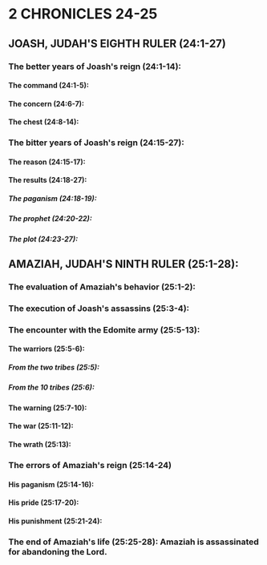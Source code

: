 ---
---
# 2 CHRONICLES 24-25 
## JOASH, JUDAH\'S EIGHTH RULER (24:1-27) 
###  The better years of Joash\'s reign (24:1-14): 
####  The command (24:1-5): 
####  The concern (24:6-7): 
####  The chest (24:8-14): 
###  The bitter years of Joash\'s reign (24:15-27): 
####  The reason (24:15-17): 
####  The results (24:18-27): 
#####  The paganism (24:18-19): 
#####  The prophet (24:20-22): 
#####  The plot (24:23-27): 
## AMAZIAH, JUDAH\'S NINTH RULER (25:1-28): 
###  The evaluation of Amaziah\'s behavior (25:1-2): 
###  The execution of Joash\'s assassins (25:3-4): 
###  The encounter with the Edomite army (25:5-13): 
####  The warriors (25:5-6): 
#####  From the two tribes (25:5): 
#####  From the 10 tribes (25:6): 
####  The warning (25:7-10): 
####  The war (25:11-12): 
####  The wrath (25:13): 
###  The errors of Amaziah\'s reign (25:14-24) 
####  His paganism (25:14-16): 
####  His pride (25:17-20): 
####  His punishment (25:21-24): 
###  The end of Amaziah\'s life (25:25-28): Amaziah is assassinated for abandoning the Lord. 
